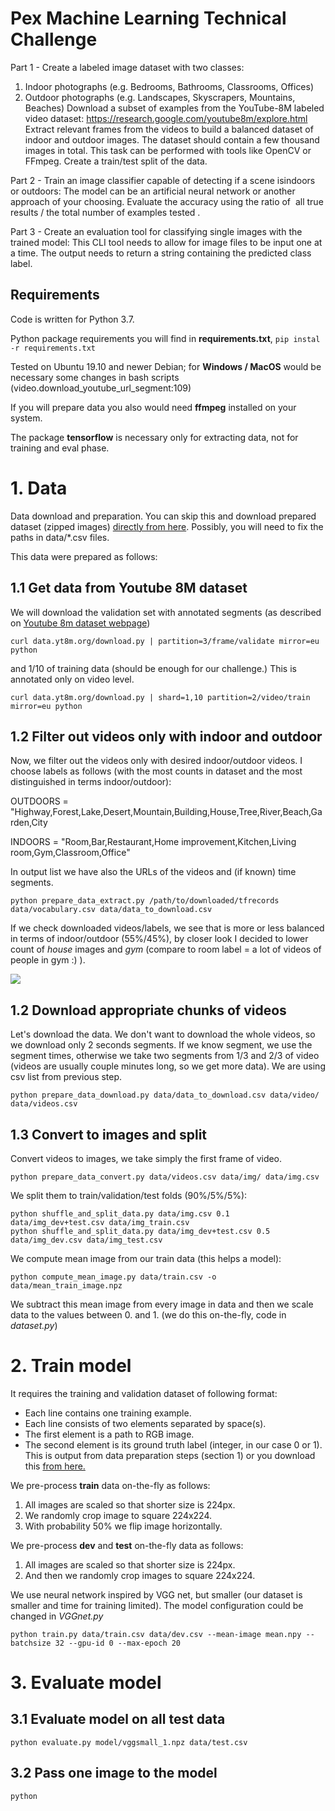 # Pex Machine Learning Technical Challenge #

Part 1 - Create a labeled image dataset with two classes:
1. Indoor photographs (e.g. Bedrooms, Bathrooms, Classrooms, Offices)
2. Outdoor photographs (e.g. Landscapes, Skyscrapers, Mountains, Beaches)
Download a subset of examples from the YouTube-8M labeled video dataset:
https://research.google.com/youtube8m/explore.html
Extract relevant frames from the videos to build a balanced dataset of indoor and outdoor
images. The dataset should contain a few thousand images in total. This task can be performed
with tools like OpenCV or FFmpeg.
Create a train/test split of the data.

Part 2 - Train an image classifier​ capable of detecting if a scene is ​indoors or outdoors​:
The model can be an artificial neural network or another approach of your choosing.
Evaluate the accuracy using the ratio of ​ all true results / the total number of examples tested​ .

Part 3 - Create an evaluation tool for classifying single images with the trained model:
This CLI tool needs to allow for image files to be input one at a time.
The output needs to return a string containing the predicted class label.


## Requirements ##
Code is written for Python 3.7. 

Python package requirements you will find in __requirements.txt__, 
```pip instal -r requirements.txt```

Tested on Ubuntu 19.10 and newer Debian; for __Windows / MacOS__ would be necessary some changes in bash scripts (video.download_youtube_url_segment:109)

If you will prepare data you also would need __ffmpeg__ installed on your system. 

The package __tensorflow__ is necessary 
only for extracting data, not for training and eval phase.

# 1. Data #

Data download and preparation. You can skip this and download prepared dataset (zipped images)
[directly from here](https://here.com). Possibly, you will need to fix the paths in data/*.csv files.

This data were prepared as follows:

## 1.1 Get data from Youtube 8M dataset ##

We will download the validation set with annotated segments (as described on [Youtube 8m dataset webpage](https://research.google.com/youtube8m/download.html))

```curl data.yt8m.org/download.py | partition=3/frame/validate mirror=eu python```

and 1/10 of training data (should be enough for our challenge.) This is annotated only on video level.

```curl data.yt8m.org/download.py | shard=1,10 partition=2/video/train mirror=eu python```

## 1.2 Filter out videos only with indoor and outdoor ##

Now, we filter out the videos only with desired indoor/outdoor videos.
I choose labels as follows (with the most counts in dataset and the most distinguished in terms 
indoor/outdoor):

OUTDOORS = "Highway,Forest,Lake,Desert,Mountain,Building,House,Tree,River,Beach,Garden,City

INDOORS = "Room,Bar,Restaurant,Home improvement,Kitchen,Living room,Gym,Classroom,Office"
 
In output list we have also the URLs of the videos and (if known) time segments.
 
```python prepare_data_extract.py /path/to/downloaded/tfrecords data/vocabulary.csv data/data_to_download.csv```

If we check downloaded videos/labels, we see that is more or less balanced in terms of 
 indoor/outdoor (55%/45%), by closer look I decided to lower count of _house_ images and _gym_ (compare to 
 room label = a lot of videos of people in gym :) ).

![](dataset_topic_hist.png)

## 1.2 Download appropriate chunks of videos ##

Let's download the data. We don't want to download the whole videos, so we download only 2 seconds segments.
If we know segment, we use the segment times, otherwise we take two segments from 1/3 and 2/3 of video 
(videos are usually couple minutes long, so we get more data).
We are using csv list from previous step.

```python prepare_data_download.py data/data_to_download.csv data/video/ data/videos.csv```

## 1.3 Convert to images and split ##

Convert videos to images, we take simply the first frame of video.

```python prepare_data_convert.py data/videos.csv data/img/ data/img.csv```

We split them to train/validation/test folds (90%/5%/5%):

```
python shuffle_and_split_data.py data/img.csv 0.1 data/img_dev+test.csv data/img_train.csv
python shuffle_and_split_data.py data/img_dev+test.csv 0.5 data/img_dev.csv data/img_test.csv
```

We compute mean image from our train data (this helps a model):

```python compute_mean_image.py data/train.csv -o data/mean_train_image.npz```

We subtract this mean image from every image in data and then we scale data to the values between 0. and 1. (we do this on-the-fly, code in _dataset.py_)

# 2. Train model #

It requires the training and validation dataset of following format:
- Each line contains one training example.
- Each line consists of two elements separated by space(s).
- The first element is a path to RGB image.
- The second element is its ground truth label (integer, in our case 0 or 1).
This is output from data preparation steps (section 1) or you download this [from here.](here.com)

We pre-process __train__ data on-the-fly as follows: 

1. All images are scaled so that shorter size is 224px.
2. We randomly crop image to square 224x224.
3. With probability 50% we flip image horizontally.

We pre-process __dev__ and __test__ on-the-fly data as follows: 

1. All images are scaled so that shorter size is 224px.
2. And then we randomly crop images to square 224x224.

We use neural network inspired by VGG net, but smaller (our dataset is smaller and time 
for training limited). The model configuration could be changed in _VGGnet.py_

```python train.py data/train.csv data/dev.csv --mean-image mean.npy --batchsize 32 --gpu-id 0 --max-epoch 20```

# 3. Evaluate model #

## 3.1 Evaluate model on all test data ##

```python evaluate.py model/vggsmall_1.npz data/test.csv```

## 3.2 Pass one image to the model ##

```python ```
